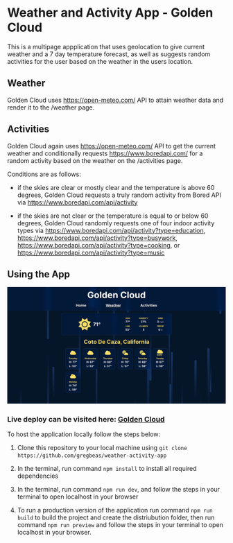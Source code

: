 # Weather and Activity App - Golden Cloud

This is a multipage appplication that uses geolocation to give current weather and a 7 day temperature forecast, as well as suggests random activities for the user based on the weather in the users location.

## Weather

Golden Cloud uses https://open-meteo.com/ API to attain weather data and render it to the /weather page.

## Activities

Golden Cloud again uses https://open-meteo.com/ API to get the current weather and conditionally requests https://www.boredapi.com/ for a random activity based on the weather on the /activities page.

Conditions are as follows:

- if the skies are clear or mostly clear and the temperature is above 60 degrees, Golden Cloud requests a truly random activity from Bored API via https://www.boredapi.com/api/activity

- if the skies are not clear or the temperature is equal to or below 60 degrees, Golden Cloud randomly requests one of four indoor activity types via https://www.boredapi.com/api/activity?type=education, https://www.boredapi.com/api/activity?type=busywork, https://www.boredapi.com/api/activity?type=cooking, or https://www.boredapi.com/api/activity?type=music

## Using the App

![Golden Cloud App Screenshot](public/images/golden-cloud-screeenshot.png)

### Live deploy can be visited here: [Golden Cloud](https://golden-cloud.netlify.app/)

To host the application locally follow the steps below:

1. Clone this repository to your local machine using `git clone https://github.com/gregbeas/weather-activity-app`

2. In the terminal, run command `npm install` to install all required dependencies

3. In the terminal, run command `npm run dev`, and follow the steps in your terminal to open localhost in your browser

4. To run a production version of the application run command `npm run build` to build the project and create the distriubution folder, then run command `npm run preview` and follow the steps in your terminal to open localhost in your browser.






